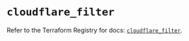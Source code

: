 # `cloudflare_filter`

Refer to the Terraform Registry for docs: [`cloudflare_filter`](https://registry.terraform.io/providers/cloudflare/cloudflare/4.23.0/docs/resources/filter).
